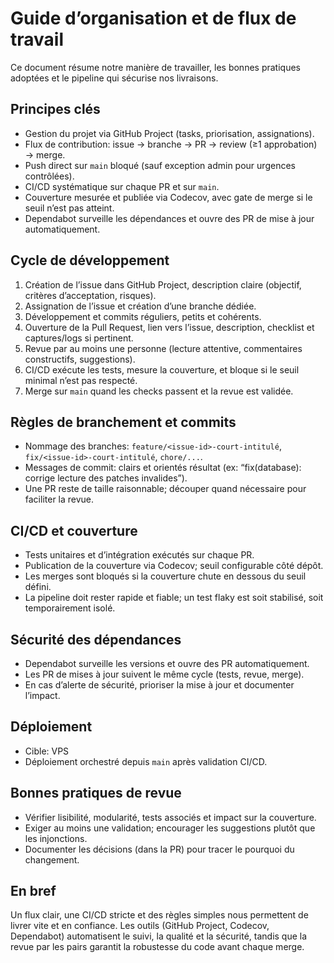 # Guide d’organisation et de flux de travail

Ce document résume notre manière de travailler, les bonnes pratiques adoptées et le pipeline qui sécurise nos livraisons.

## Principes clés

- Gestion du projet via GitHub Project (tasks, priorisation, assignations).
- Flux de contribution: issue → branche → PR → review (≥1 approbation) → merge.
- Push direct sur `main` bloqué (sauf exception admin pour urgences contrôlées).
- CI/CD systématique sur chaque PR et sur `main`.
- Couverture mesurée et publiée via Codecov, avec gate de merge si le seuil n’est pas atteint.
- Dependabot surveille les dépendances et ouvre des PR de mise à jour automatiquement.

## Cycle de développement

1. Création de l’issue dans GitHub Project, description claire (objectif, critères d’acceptation, risques).
2. Assignation de l’issue et création d’une branche dédiée.
3. Développement et commits réguliers, petits et cohérents.
4. Ouverture de la Pull Request, lien vers l’issue, description, checklist et captures/logs si pertinent.
5. Revue par au moins une personne (lecture attentive, commentaires constructifs, suggestions).
6. CI/CD exécute les tests, mesure la couverture, et bloque si le seuil minimal n’est pas respecté.
7. Merge sur `main` quand les checks passent et la revue est validée.

## Règles de branchement et commits

- Nommage des branches: `feature/<issue-id>-court-intitulé`, `fix/<issue-id>-court-intitulé`, `chore/...`.
- Messages de commit: clairs et orientés résultat (ex: “fix(database): corrige lecture des patches invalides”).
- Une PR reste de taille raisonnable; découper quand nécessaire pour faciliter la revue.

## CI/CD et couverture

- Tests unitaires et d’intégration exécutés sur chaque PR.
- Publication de la couverture via Codecov; seuil configurable côté dépôt.
- Les merges sont bloqués si la couverture chute en dessous du seuil défini.
- La pipeline doit rester rapide et fiable; un test flaky est soit stabilisé, soit temporairement isolé.

## Sécurité des dépendances

- Dependabot surveille les versions et ouvre des PR automatiquement.
- Les PR de mises à jour suivent le même cycle (tests, revue, merge).
- En cas d’alerte de sécurité, prioriser la mise à jour et documenter l’impact.

## Déploiement

- Cible: VPS
- Déploiement orchestré depuis `main` après validation CI/CD.

## Bonnes pratiques de revue

- Vérifier lisibilité, modularité, tests associés et impact sur la couverture.
- Exiger au moins une validation; encourager les suggestions plutôt que les injonctions.
- Documenter les décisions (dans la PR) pour tracer le pourquoi du changement.

## En bref

Un flux clair, une CI/CD stricte et des règles simples nous permettent de livrer vite et en confiance. Les outils (GitHub Project, Codecov, Dependabot) automatisent le suivi, la qualité et la sécurité, tandis que la revue par les pairs garantit la robustesse du code avant chaque merge.
